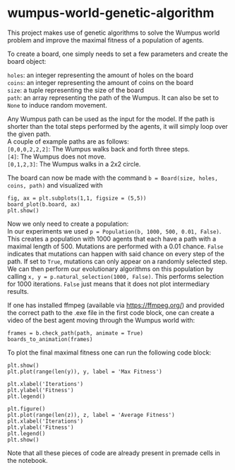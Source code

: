 # wumpus-world-genetic-algorithm
This project makes use of genetic algorithms to solve the Wumpus world problem and improve the maximal fitness of a population of agents.

To create a board, one simply needs to set a few parameters and create the board object:

```holes```: an integer representing the amount of holes on the board\
```coins```: an integer representing the amount of coins on the board\
```size```: a tuple representing the size of the board\
```path```: an array representing the path of the Wumpus. It can also be set to ```None``` to induce random movement.

Any Wumpus path can be used as the input for the model. If the path is shorter than the total steps performed by the agents, it will simply loop over the given path. \
A couple of example paths are as follows:\
```[0,0,0,2,2,2]```: The Wumpus walks back and forth three steps. \
```[4]```: The Wumpus does not move. \
```[0,1,2,3]```: The Wumpus walks in a 2x2 circle. 

The board can now be made with the command ```b = Board(size, holes, coins, path)``` and visualized with
```
fig, ax = plt.subplots(1,1, figsize = (5,5))
board_plot(b.board, ax)
plt.show()
```

Now we only need to create a population:\
In our experiments we used ```p = Population(b, 1000, 500, 0.01, False)```. This creates a population with 1000 agents that each have a path with a maximal length of 500. Mutations are performed with a 0.01 chance. ```False``` indicates that mutations can happen with said chance on every step of the path. If set to ```True```, mutations can only appear on a randomly selected step. We can then perform our evolutionary algorithms on this population by calling ```x, y = p.natural_selection(1000, False)```. This performs selection for 1000 iterations. ```False``` just means that it does not plot intermediary results.

If one has installed ffmpeg (available via https://ffmpeg.org/) and provided the correct path to the .exe file in the first code block, one can create a video of the best agent moving through the Wumpus world with:
```
frames = b.check_path(path, animate = True)
boards_to_animation(frames)
```

To plot the final maximal fitness one can run the following code block:
```
plt.show()
plt.plot(range(len(y)), y, label = 'Max Fitness')

plt.xlabel('Iterations')
plt.ylabel('Fitness')
plt.legend()

plt.figure()
plt.plot(range(len(z)), z, label = 'Average Fitness')
plt.xlabel('Iterations')
plt.ylabel('Fitness')
plt.legend()
plt.show()
```

Note that all these pieces of code are already present in premade cells in the notebook.



